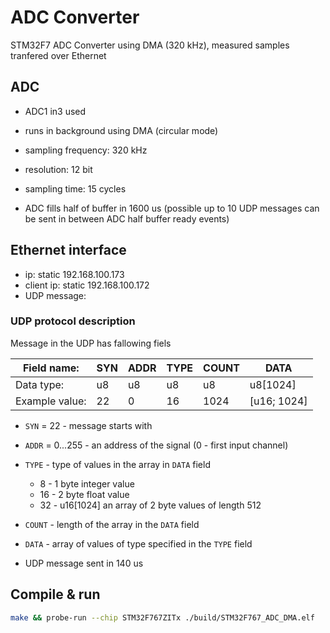 # ADC Converter

STM32F7 ADC Converter using DMA (320 kHz), measured samples tranfered over Ethernet

## ADC

- ADC1 in3 used
- runs in background using DMA (circular mode)
- sampling frequency: 320 kHz
- resolution: 12 bit
- sampling time: 15 cycles

- ADC fills half of buffer in 1600 us (possible up to 10 UDP messages can be sent in between ADC half buffer ready events)

## Ethernet interface

- ip: static 192.168.100.173
- client ip: static 192.168.100.172
- UDP message:

### UDP protocol description

Message in the UDP has fallowing fiels

|Field name:   | SYN | ADDR | TYPE | COUNT | DATA        |
|---           | --- | ---- | ---- | ----- | ----        |
|Data type:    | u8  | u8   | u8   | u8    | u8[1024]    | 
|Example value:| 22  | 0    | 16   | 1024  | [u16; 1024] |
- `SYN` = 22 - message starts with
- `ADDR` = 0...255 - an address of the signal (0 - first input channel)
- `TYPE` - type of values in the array in `DATA` field
  - 8 - 1 byte integer value
  - 16 - 2 byte float value
  - 32 - u16[1024] an array of 2 byte values of length 512
- `COUNT` - length of the array in the `DATA` field
- `DATA` - array of values of type specified in the `TYPE` field

- UDP message sent in 140 us

## Compile & run

```bash
make && probe-run --chip STM32F767ZITx ./build/STM32F767_ADC_DMA.elf
```
